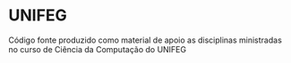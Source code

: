 # UNIFEG
Código fonte produzido como material de apoio as disciplinas ministradas no curso de Ciência da Computação do UNIFEG
